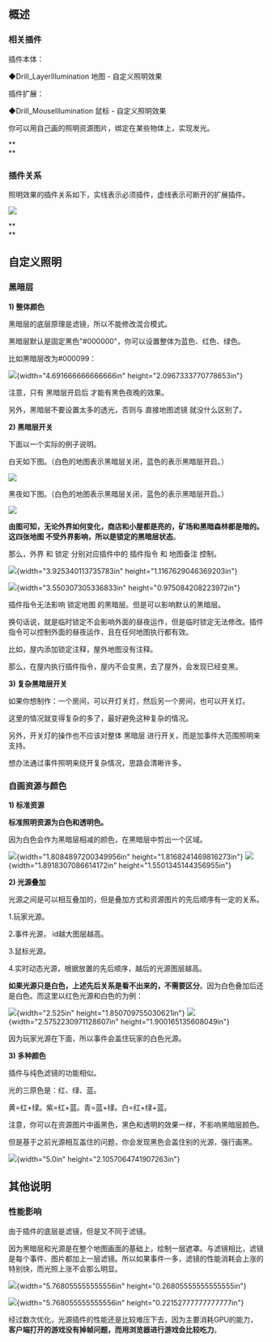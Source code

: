 ## 概述

### 相关插件

插件本体：

◆Drill_LayerIllumination 地图 - 自定义照明效果

插件扩展：

◆Drill_MouseIllumination 鼠标 - 自定义照明效果

你可以用自己画的照明资源图片，绑定在某些物体上，实现发光。

**\
**

### 插件关系

照明效果的插件关系如下，实线表示必须插件，虚线表示可断开的扩展插件。

![](media/image2.emf)

**\
**

## 自定义照明

### 黑暗层

**1) 整体颜色**

黑暗层的底层原理是滤镜，所以不能修改混合模式。

黑暗层默认是固定黑色\"#000000\"，你可以设置整体为蓝色、红色、绿色。

比如黑暗层改为#000099：

![](media/image3.png){width="4.691666666666666in"
height="2.0967333770778653in"}

注意，只有 黑暗层开启后 才能有黑色夜晚的效果。

另外，黑暗层不要设置太多的透光，否则与 直接地图滤镜 就没什么区别了。

**2) 黑暗层开关**

下面以一个实际的例子说明。

白天如下图。（白色的地图表示黑暗层关闭，蓝色的表示黑暗层开启。）

![](media/image4.emf)

黑夜如下图。（白色的地图表示黑暗层关闭，蓝色的表示黑暗层开启。）

![](media/image5.emf)

**由图可知，无论外界如何变化，商店和小屋都是亮的，矿场和黑暗森林都是暗的。这四张地图
不受外界影响，所以是锁定的黑暗层状态**。

那么，外界 和 锁定 分别对应插件中的 插件指令 和 地图备注 控制。

![](media/image6.png){width="3.925340113735783in"
height="1.1167629046369203in"}

![](media/image7.png){width="3.550307305336833in"
height="0.975084208223972in"}

插件指令无法影响 锁定地图 的黑暗层。但是可以影响默认的黑暗层。

换句话说，就是临时锁定不会影响外面的昼夜运作，但是临时锁定无法修改。插件指令可以控制外面的昼夜运作，且在任何地图执行都有效。

比如，屋内添加锁定注释，屋外地图没有注释。

那么，在屋内执行插件指令，屋内不会变黑，去了屋外，会发现已经变黑。

**3) 复杂黑暗层开关**

如果你想制作：一个房间，可以开灯关灯，然后另一个房间，也可以开关灯。

这里的情况就变得复杂的多了，最好避免这种复杂的情况。

另外，开关灯的操作也不应该对整体 黑暗层
进行开关，而是加事件大范围照明来支持。

想办法通过事件照明来绕开复杂情况，思路会清晰许多。

### 自画资源与颜色

**1) 标准资源**

**标准照明资源为白色和透明色。**

因为白色会作为黑暗层相减的颜色，在黑暗层中剪出一个区域。

![](media/image8.png){width="1.8084897200349956in"
height="1.8168241469816273in"}
![](media/image9.png){width="1.8918307086614172in"
height="1.5501345144356955in"}

**2) 光源叠加**

光源之间是可以相互叠加的，但是叠加方式和资源图片的先后顺序有一定的关系。

1.玩家光源。

2.事件光源， id越大图层越高。

3.鼠标光源。

4.实时动态光源，根据放置的先后顺序，越后的光源图层越高。

**如果光源只是白色，上述先后关系是看不出来的，不需要区分**。因为白色叠加后还是白色。而这里以红色光源和白色的为例：

![](media/image10.png){width="2.525in" height="1.850709755030621in"}
![](media/image11.png){width="2.5752230971128607in"
height="1.900165135608049in"}

因为玩家光源在下面，所以事件会盖住玩家的白色光源。

**3) 多种颜色**

插件与纯色滤镜的功能相似。

光的三原色是：红、绿、蓝。

黄=红+绿。紫=红+蓝。青=蓝+绿。白=红+绿+蓝。

注意，你可以在资源图片中画黑色，黑色和透明的效果一样，不影响黑暗层颜色。

但是基于之前光源相互盖住的问题，你会发现黑色会盖住别的光源，强行画黑。

![](media/image12.png){width="5.0in" height="2.1057064741907263in"}

## 其他说明

### 性能影响

由于插件的底层是滤镜，但是又不同于滤镜。

因为黑暗层和光源是在整个地图画面的基础上，绘制一层遮罩。与滤镜相比，滤镜是每个事件、图片都加上一层滤镜。所以如果事件一多，滤镜的性能消耗会上涨的特别快，而光照上涨不会那么明显。

![](media/image13.png){width="5.768055555555556in"
height="0.26805555555555555in"}

![](media/image14.png){width="5.768055555555556in"
height="0.22152777777777777in"}

经过数次优化，光源插件的性能还是比较难压下去，因为主要消耗GPU的能力，**客户端打开的游戏没有掉帧问题，而用浏览器进行游戏会比较吃力**。
